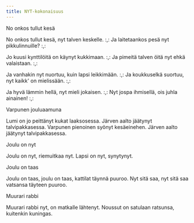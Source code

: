```yaml
---
title: NYT-kokonaisuus
---
```

No onkos tullut kesä

No onkos tullut kesä,
nyt talven keskelle.
:,: Ja laitetaankos pesä
nyt pikkulinnuille? :,:

Jo kuusi kynttilöitä
on käynyt kukkimaan.
:,: Ja pimeitä talven öitä
nyt ehkä valaistaan. :,:

Ja vanhakin nyt nuortuu,
kuin lapsi leikkimään.
:,: Ja koukkuselkä suortuu,
nyt kaikk' on mielissään. :,:

Ja hyvä lämmin hellä,
nyt mieli jokaisen.
:,: Nyt jospa ihmisellä,
ois juhla ainainen! :,:


Varpunen jouluaamuna

Lumi on jo peittänyt kukat laaksosessa.
Järven aalto jäätynyt talvipakkasessa.
Varpunen pienoinen syönyt kesäeinehen.
Järven aalto jäätynyt talvipakkasessa.


Joulu on nyt

Joulu on nyt, riemuitkaa nyt.
Lapsi on nyt,
synytynyt.


Joulu on taas

Joulu on taas, joulu on taas,
kattilat täynnä puuroo.
Nyt sitä saa, nyt sitä saa
vatsansa täyteen puuroo.


Muurari rabbi

Muurari rabbi nyt,
on matkalle lähtenyt.
Noussut on satulaan ratsunsa,
kuitenkin kuningas.
